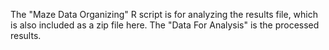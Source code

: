 The "Maze Data Organizing" R script is for analyzing the results file, which is also included as a zip file here. The "Data For Analysis" is the processed results.
